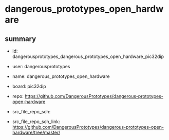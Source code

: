 # dangerous_prototypes_open_hardware
 
## summary 
* id: dangerousprototypes_dangerous_prototypes_open_hardware_pic32dip
* user: dangerousprototypes
* name: dangerous_prototypes_open_hardware
* board: pic32dip
* repo: https://github.com/DangerousPrototypes/dangerous-prototypes-open-hardware



* src_file_repo_sch: 
* src_file_repo_sch_link: https://github.com/DangerousPrototypes/dangerous-prototypes-open-hardware/tree/master/






